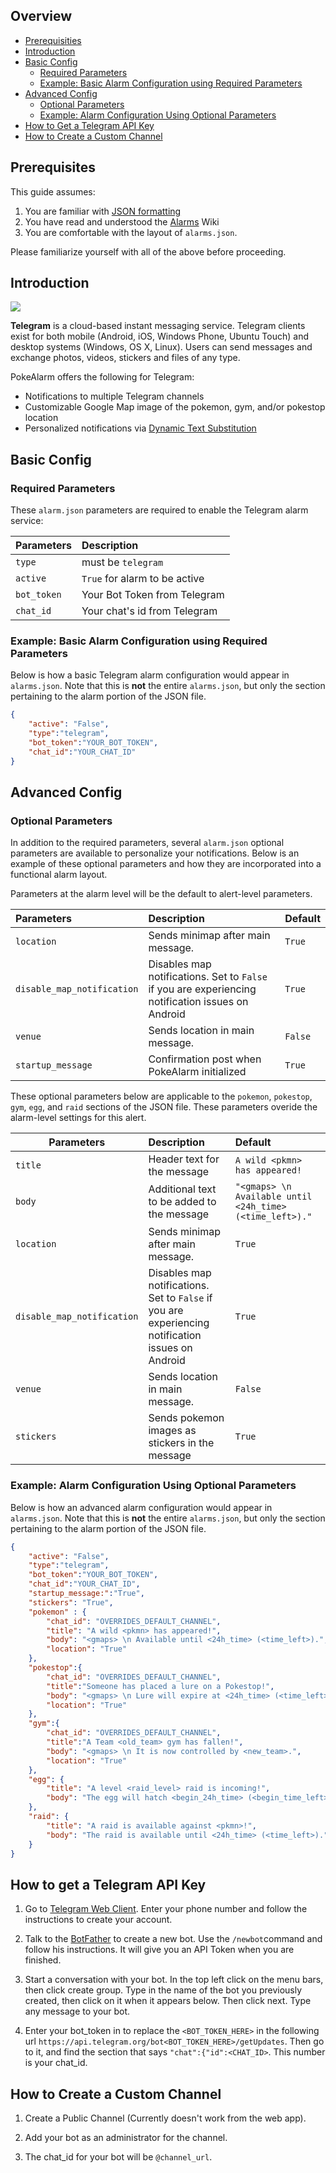 ## Overview
* [Prerequisities](#prerequisites)
* [Introduction](#introduction)
* [Basic Config](#basic-config)
  * [Required Parameters](#required-parameters)
  * [Example: Basic Alarm Configuration using Required Parameters](#example-basic-alarm-configuration-using-required-parameters)
* [Advanced Config](#advanced-config)
  * [Optional Parameters](#optional-parameters)
  * [Example: Alarm Configuration Using Optional Parameters](#example-alarm-configuration-using-optional-parameters)
* [How to Get a Telegram API Key](#how-to-get-a-telegram-api-key)
* [How to Create a Custom Channel](#how-to-create-a-custom-channel)

## Prerequisites
This guide assumes: 

1. You are familiar with [JSON formatting](https://www.w3schools.com/js/js_json_intro.asp)
2. You have read and understood the [Alarms](alarms) Wiki
3. You are comfortable with the layout of `alarms.json`.

Please familiarize yourself with all of the above before proceeding.

## Introduction

![](images/telegram.png)

**Telegram** is a cloud-based instant messaging service. Telegram clients exist for both mobile (Android, iOS, Windows Phone, Ubuntu Touch) and desktop systems (Windows, OS X, Linux). Users can send messages and exchange photos, videos, stickers and files of any type.

PokeAlarm offers the following for Telegram:

* Notifications to multiple Telegram channels
* Customizable Google Map image of the pokemon, gym, and/or pokestop location
* Personalized notifications via [Dynamic Text Substitution](Dynamic-Text-Substitution)

## Basic Config

### Required Parameters

These `alarm.json` parameters are required to enable the Telegram alarm service:

| Parameters     | Description                            |
| :------------- |:---------------------------------------|
| `type`         | must be `telegram`                     |
| `active`       | `True` for alarm to be active          |
| `bot_token`    | Your Bot Token from Telegram           |
| `chat_id`      | Your chat's id from Telegram           |

### Example: Basic Alarm Configuration using Required Parameters
Below is how a basic Telegram alarm configuration would appear in `alarms.json`.  Note that this is **not** the entire `alarms.json`, but only the section pertaining to the alarm portion of the JSON file.
```json
{
	"active": "False",
	"type":"telegram",
	"bot_token":"YOUR_BOT_TOKEN",
	"chat_id":"YOUR_CHAT_ID"
}
```

## Advanced Config

### Optional Parameters
In addition to the required parameters, several `alarm.json` optional parameters are available to personalize your notifications.  Below is an example of these optional parameters and how they are incorporated into a functional alarm layout.


Parameters at the alarm level will be the default to alert-level parameters.

| Parameters                 | Description                                                          | Default |
|:---------------------------|:---------------------------------------------------------------------|:--------|
| `location`                 | Sends minimap after main message.                                    | `True`  |
| `disable_map_notification` | Disables map notifications.  Set to `False` if you are experiencing notification issues on Android | `True` |
| `venue`                    | Sends location in main message.                                      | `False` |
| `startup_message`          | Confirmation post when PokeAlarm initialized                         | `True`  |

These optional parameters below are applicable to the `pokemon`, `pokestop`, `gym`, `egg`, and `raid` sections of the JSON file. These parameters overide the alarm-level settings for this alert.

| Parameters | Description                                      | Default													|
| -----------|:-------------------------------------------------|:----------------------------------------------------------|
| `title`    | Header text for the message						| `A wild <pkmn> has appeared!`								|
| `body`     | Additional text to be added to the message		| `"<gmaps> \n Available until <24h_time> (<time_left>)."`	| 
| `location` | Sends minimap after main message.                | `True`                                                    |
| `disable_map_notification` | Disables map notifications.  Set to `False` if you are experiencing notification issues on Android | `True` |
| `venue`	 | Sends location in main message.                  | `False`                                                   | 
| `stickers` | Sends pokemon images as stickers in the message  | `True`                                                    |

### Example: Alarm Configuration Using Optional Parameters
Below is how an advanced alarm configuration would appear in `alarms.json`. Note that this is **not** the entire `alarms.json`, but only the section pertaining to the alarm portion of the JSON file.
```json
{
    "active": "False",
    "type":"telegram",
    "bot_token":"YOUR_BOT_TOKEN",
    "chat_id":"YOUR_CHAT_ID",
    "startup_message:":"True",
    "stickers": "True",
    "pokemon" : {
        "chat_id": "OVERRIDES_DEFAULT_CHANNEL",
        "title": "A wild <pkmn> has appeared!",
        "body": "<gmaps> \n Available until <24h_time> (<time_left>).",
        "location": "True"
    },
    "pokestop":{
        "chat_id": "OVERRIDES_DEFAULT_CHANNEL",
        "title":"Someone has placed a lure on a Pokestop!",
        "body": "<gmaps> \n Lure will expire at <24h_time> (<time_left>).",
        "location": "True"
    },
    "gym":{
        "chat_id": "OVERRIDES_DEFAULT_CHANNEL",
        "title":"A Team <old_team> gym has fallen!",
        "body": "<gmaps> \n It is now controlled by <new_team>.",
        "location": "True"
    },
    "egg": {
        "title": "A level <raid_level> raid is incoming!",
        "body": "The egg will hatch <begin_24h_time> (<begin_time_left>)."
    },
    "raid": {
        "title": "A raid is available against <pkmn>!",
        "body": "The raid is available until <24h_time> (<time_left>)."
    }
}
```


## How to get a Telegram API Key

1. Go to [Telegram Web Client](https://telegram.org/dl/webogram). Enter your phone number and follow the instructions to create your account. 

2. Talk to the [BotFather](https://telegram.me/botfather) to create a new bot. Use the `/newbot`command and follow his instructions. It will give you an API Token when you are finished.

3. Start a conversation with your bot. In the top left click on the menu bars, then click create group. Type in the name of the bot you previously created, then click on it when it appears below. Then click next. Type any message to your bot. 

4. Enter your bot_token in to replace the `<BOT_TOKEN_HERE>` in the following url `https://api.telegram.org/bot<BOT_TOKEN_HERE>/getUpdates`. Then go to it, and find the section that says `"chat":{"id":<CHAT_ID>`. This number is your chat_id. 


## How to Create a Custom Channel

1. Create a Public Channel (Currently doesn't work from the web app).

2. Add your bot as an administrator for the channel.

3. The chat_id for your bot will be `@channel_url`.
